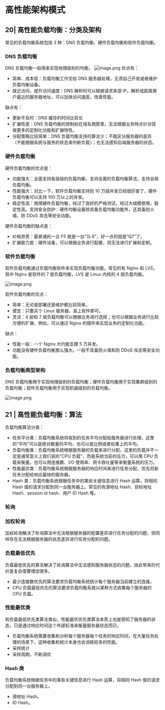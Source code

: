 # 



# 高性能架构模式
## 20| 高性能负载均衡：分类及架构
常见的负载均衡系统包括 3 种：DNS 负载均衡、硬件负载均衡和软件负载均衡。
### DNS 负载均衡
DNS 负载均衡一般用来实现地理级别的均衡。
![image.png](https://cdn.nlark.com/yuque/0/2022/png/12431514/1652606415875-1621ca62-0b99-4377-8edb-e46305041167.png#clientId=ue89e9e1b-463a-4&crop=0&crop=0&crop=1&crop=1&from=paste&height=509&id=u411ca98f&margin=%5Bobject%20Object%5D&name=image.png&originHeight=1018&originWidth=1224&originalType=binary&ratio=1&rotation=0&showTitle=false&size=246185&status=done&style=none&taskId=u41c37af1-10ef-4377-a030-1d06600d9c6&title=&width=612)
优点有：

- 简单、成本低：负载均衡工作交给 DNS 服务器处理，无须自己开发或者维护负载均衡设备。
- 就近访问，提升访问速度：DNS 解析时可以根据请求来源 IP，解析成距离用户最近的服务器地址，可以加快访问速度，改善性能。

缺点有：

- 更新不及时：DNS 缓存的时间比较长
- 扩展性差：DNS 负载均衡的控制权在域名商那里，无法根据业务特点针对其做更多的定制化功能和扩展特性。
- 分配策略比较简单：DNS 负载均衡支持的算法少；不能区分服务器的差异（不能根据系统与服务的状态来判断负载）；也无法感知后端服务器的状态。

### 硬件负载均衡
硬件负载均衡的优点是：

- 功能强大：全面支持各层级的负载均衡，支持全面的负载均衡算法，支持全局负载均衡。
- 性能强大：对比一下，软件负载均衡支持到 10 万级并发已经很厉害了，硬件负载均衡可以支持 100 万以上的并发。
- 稳定性高：商用硬件负载均衡，经过了良好的严格测试，经过大规模使用，稳定性高。支持安全防护：硬件均衡设备除具备负载均衡功能外，还具备防火墙、防 DDoS 攻击等安全功能。

硬件负载均衡的缺点是：

- 价格昂贵：最普通的一台 F5 就是一台“马 6”，好一点的就是“Q7”了。
- 扩展能力差：硬件设备，可以根据业务进行配置，但无法进行扩展和定制。

### 软件负载均衡
软件负载均衡通过负载均衡软件来实现负载均衡功能，常见的有 Nginx 和 LVS，其中 Nginx 是软件的 7 层负载均衡，LVS 是 Linux 内核的 4 层负载均衡。

![image.png](https://cdn.nlark.com/yuque/0/2022/png/12431514/1652619572342-17ebe533-160c-49c4-a3f0-6b518301e7a8.png#clientId=ue89e9e1b-463a-4&crop=0&crop=0&crop=1&crop=1&from=paste&height=357&id=ubb7c97be&margin=%5Bobject%20Object%5D&name=image.png&originHeight=714&originWidth=1114&originalType=binary&ratio=1&rotation=0&showTitle=false&size=198808&status=done&style=none&taskId=uc739eb3c-fd91-4825-8eee-fc1c32340c8&title=&width=557)

软件负载均衡的优点：

- 简单：无论是部署还是维护都比较简单。
- 便宜：只要买个 Linux 服务器，装上软件即可。
- 灵活：4 层和 7 层负载均衡可以根据业务进行选择；也可以根据业务进行比较方便的扩展，例如，可以通过 Nginx 的插件来实现业务的定制化功能。

缺点：

- 性能一般：一个 Nginx 大约能支撑 5 万并发。
- 功能没有硬件负载均衡那么强大。一般不具备防火墙和防 DDoS 攻击等安全功能。

### 负载均衡典型架构
DNS 负载均衡用于实现地理级别的负载均衡；硬件负载均衡用于实现集群级别的负载均衡；软件负载均衡用于实现机器级别的负载均衡。

![image.png](https://cdn.nlark.com/yuque/0/2022/png/12431514/1652619811168-1d5bf61f-f960-4c7a-94b6-68f5c0978d38.png#clientId=ue89e9e1b-463a-4&crop=0&crop=0&crop=1&crop=1&from=paste&height=394&id=u8685c208&margin=%5Bobject%20Object%5D&name=image.png&originHeight=788&originWidth=1308&originalType=binary&ratio=1&rotation=0&showTitle=false&size=441257&status=done&style=none&taskId=ue3a150cc-0cff-42f7-a49a-1740c42282a&title=&width=654)


## 21 | 高性能负载均衡：算法
负载均衡算法分类：

- 任务平分类：负载均衡系统将收到的任务平均分配给服务器进行处理，这里的“平均”可以是绝对数量的平均，也可以是比例或者权重上的平均。
- 负载均衡类：负载均衡系统根据服务器的负载来进行分配，这里的负载并不一定是通常意义上我们说的“CPU 负载”，而是系统当前的压力，可以用 CPU 负载来衡量，也可以用连接数、I/O 使用率、网卡吞吐量等来衡量系统的压力。
- 性能最优类：负载均衡系统根据服务器的响应时间来进行任务分配，优先将新任务分配给响应最快的服务器。
- Hash 类：负载均衡系统根据任务中的某些关键信息进行 Hash 运算，将相同 Hash 值的请求分配到同一台服务器上。常见的有源地址 Hash、目标地址 Hash、session id hash、用户 ID Hash 等。

### 轮询

### 加权轮询
加权轮询解决了轮询算法中无法根据服务器的配置差异进行任务分配的问题，但同样存在无法根据服务器的状态差异进行任务分配的问题。

### 负载最低优先
负载最低优先的算法解决了轮询算法中无法感知服务器状态的问题，由此带来的代价是复杂度要增加很多。

- 最少连接数优先的算法要求负载均衡系统统计每个服务器当前建立的连接。
- CPU 负载最低优先的算法要求负载均衡系统以某种方式收集每个服务器的 CPU 负载。
### 性能最优类
和负载最低优先类算法类似，性能最优优先类算法本质上也是感知了服务器的状态，只是通过响应时间这个外部标准来衡量服务器状态而已。

- 负载均衡系统需要收集和分析每个服务器每个任务的响应时间，在大量任务处理的场景下，这种收集和统计本身也会消耗较多的性能。
- 采样统计
- 采样周期，不断调优
### Hash 类
负载均衡系统根据任务中的某些关键信息进行 Hash 运算，将相同 Hash 值的请求分配到同一台服务器上。

- 源地址 Hash。
- ID Hash。






















